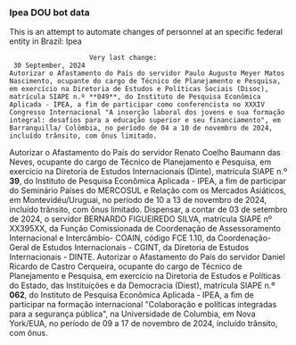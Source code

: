  ### Ipea DOU bot data
 This is an attempt to automate changes of personnel at an specific federal entity in Brazil: Ipea
 
                        Very last change: 
 	 30 September, 2024
	Autorizar o Afastamento do País do servidor Paulo Augusto Meyer Matos Nascimento, ocupante do cargo de Técnico de Planejamento e Pesquisa, em exercício na Diretoria de Estudos e Políticas Sociais (Disoc), matrícula SIAPE n.º **049**, do Instituto de Pesquisa Econômica Aplicada - IPEA, a fim de participar como conferencista no XXXIV Congresso Internacional "A inserção laboral dos jovens e sua formação integral: desafios para a educação superior e seu financiamento", em Barranquilla/ Colômbia, no período de 04 a 10 de novembro de 2024, incluído trânsito, com ônus limitado.
Autorizar o Afastamento do País do servidor Renato Coelho Baumann das Neves, ocupante do cargo de Técnico de Planejamento e Pesquisa, em exercício na Diretoria de Estudos Internacionais (Dinte), matrícula SIAPE n.º **39**, do Instituto de Pesquisa Econômica Aplicada - IPEA, a fim de participar do Seminário Países do MERCOSUL e Relação com os Mercados Asiáticos, em Montevidéu/Uruguai, no período de 10 a 13 de novembro de 2024, incluído trânsito, com ônus limitado.
Dispensar, a contar de 03 de setembro de 2024, o servidor BERNARDO FIGUEIREDO SILVA, matrícula SIAPE nº XX395XX, da Função Comissionada de Coordenação de Assessoramento Internacional e Intercâmbio- COAIN, código FCE 1.10, da Coordenação-Geral de Estudos Internacionais - CGINT, da Diretoria de Estudos Internacionais - DINTE.
Autorizar o Afastamento do País do servidor Daniel Ricardo de Castro Cerqueira, ocupante do cargo de Técnico de Planejamento e Pesquisa, em exercício na Diretoria de Estudos e Políticas do Estado, das Instituições e da Democracia (Diest), matrícula SIAPE n.º **062**, do Instituto de Pesquisa Econômica Aplicada - IPEA, a fim de participar na formação internacional "Colaboração e políticas integradas para a segurança pública", na Universidade de Columbia, em Nova York/EUA, no período de 09 a 17 de novembro de 2024, incluído trânsito, com ônus.
